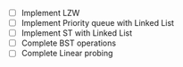 - [ ] Implement LZW
- [ ] Implement Priority queue with Linked List
- [ ] Implement ST with Linked List
- [ ] Complete BST operations
- [ ] Complete Linear probing
